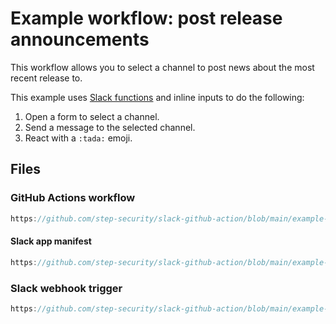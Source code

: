 # Example workflow: post release announcements

This workflow allows you to select a channel to post news about the most recent release to.

This example uses [Slack functions](https://tools.slack.dev/deno-slack-sdk/guides/creating-slack-functions) and inline inputs to do the
following:

1. Open a form to select a channel.
2. Send a message to the selected channel.
3. React with a `:tada:` emoji.

## Files

### GitHub Actions workflow 

```js reference
https://github.com/step-security/slack-github-action/blob/main/example-workflows/Technique_1_Slack_Workflow_Builder/announcements.gha.yml
```

#### Slack app manifest

```js reference
https://github.com/step-security/slack-github-action/blob/main/example-workflows/Technique_1_Slack_Workflow_Builder/announcements.manifest.json
```

### Slack webhook trigger

```js reference
https://github.com/step-security/slack-github-action/blob/main/example-workflows/Technique_1_Slack_Workflow_Builder/announcements.trigger.json
```